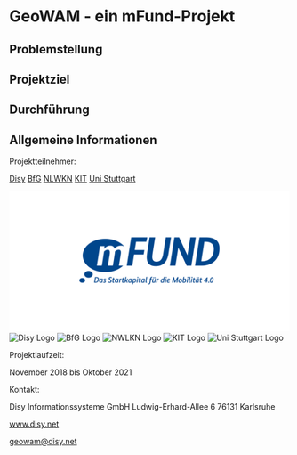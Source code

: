 # GeoWAM - ein mFund-Projekt



## Problemstellung

## Projektziel

## Durchführung

## Allgemeine Informationen

Projektteilnehmer:

[Disy](https://disy.net)
[BfG](https://www.bafg.de/)
[NLWKN](www.nlwkn.niedersachsen.de/startseite/)
[KIT](https://kit.edu)
[Uni Stuttgart](https://www.uni-stuttgart.de/)

![mFund Logo](/logos/mfund-logo-download.jpg)
![Disy Logo](/logos/)
![BfG Logo](/logos/)
![NWLKN Logo](/logos/)
![KIT Logo](/logos/)
![Uni Stuttgart Logo](/logos/)



Projektlaufzeit:

November 2018 bis Oktober 2021

Kontakt:

Disy Informationssysteme GmbH
Ludwig-Erhard-Allee 6
76131 Karlsruhe

www.disy.net

geowam@disy.net
